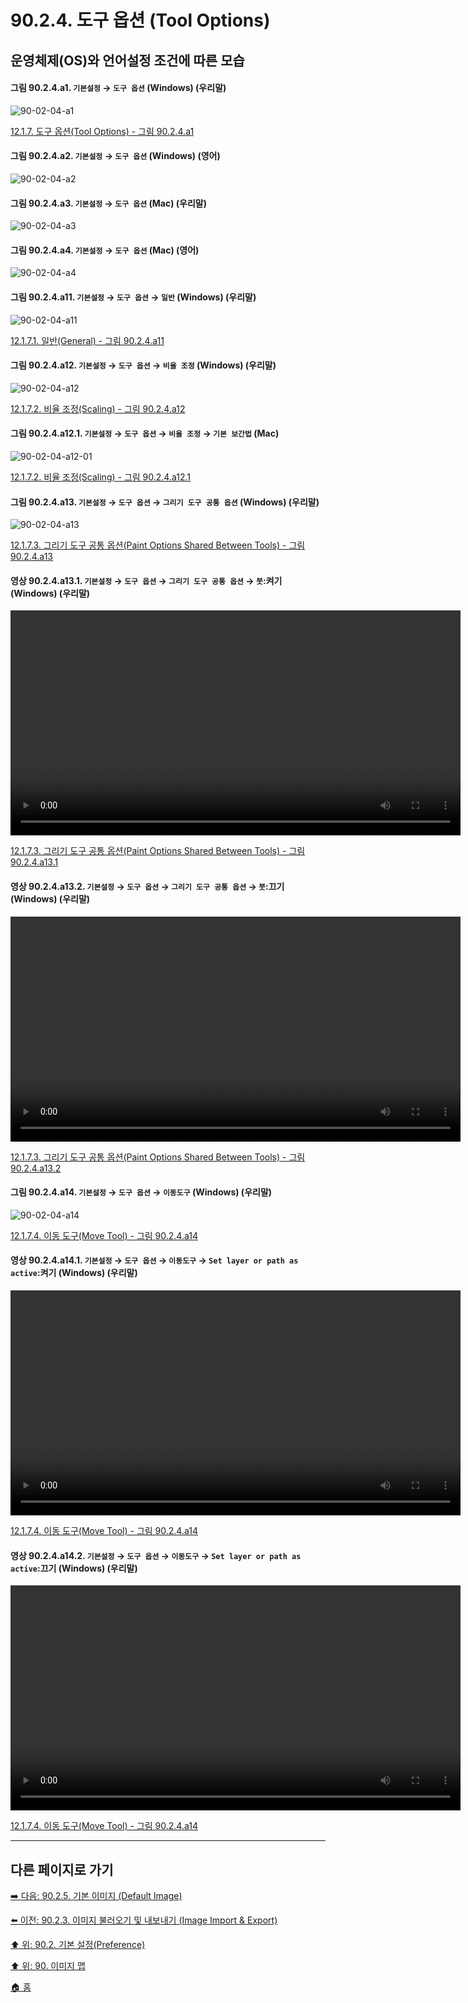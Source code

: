 # 90.2.4. 도구 옵션 (Tool Options)
## 운영체제(OS)와 언어설정 조건에 따른 모습

<a id="90-02-04-a1"></a>

#### 그림 90.2.4.a1. `기본설정` → `도구 옵션` (Windows) (우리말)
![90-02-04-a1](https://github.com/wonder13662/gimp/assets/15767104/59ad6d60-38b8-45af-8e95-f504483329a4)

[12.1.7. 도구 옵션(Tool Options) - 그림 90.2.4.a1](./12-01-07-00-tool-options.md#90-02-04-a1)

<a id="90-02-04-a2"></a>

#### 그림 90.2.4.a2. `기본설정` → `도구 옵션` (Windows) (영어)
![90-02-04-a2](https://github.com/wonder13662/gimp/assets/15767104/4facbf60-5b48-4a9e-adbf-a6e8aa92b941)

<a id="90-02-04-a3"></a>

#### 그림 90.2.4.a3. `기본설정` → `도구 옵션` (Mac) (우리말)
![90-02-04-a3](https://github.com/wonder13662/gimp/assets/15767104/1ac9864c-0c7c-487d-9666-890f3b0bac04)

<a id="90-02-04-a4"></a>

#### 그림 90.2.4.a4. `기본설정` → `도구 옵션` (Mac) (영어)
![90-02-04-a4](https://github.com/wonder13662/gimp/assets/15767104/6958fdbc-030e-42ea-9204-45f23715c6a6)

<a id="90-02-04-a11"></a>

#### 그림 90.2.4.a11. `기본설정` → `도구 옵션` → `일반` (Windows) (우리말)
![90-02-04-a11](https://github.com/wonder13662/gimp/assets/15767104/92b59858-2183-4041-8cbf-79e62762fd84)

[12.1.7.1. 일반(General) - 그림 90.2.4.a11](./12-01-07-01-general.md#90-02-04-a11)

<a id="90-02-04-a12"></a>

#### 그림 90.2.4.a12. `기본설정` → `도구 옵션` → `비율 조정` (Windows) (우리말)
![90-02-04-a12](https://github.com/wonder13662/gimp/assets/15767104/f1be8add-3a3a-4df6-a191-6b92cdd61748)

[12.1.7.2. 비율 조정(Scaling) - 그림 90.2.4.a12](./12-01-07-02-scaling.md#90-02-04-a12)

<a id="90-02-04-a12-01"></a>

#### 그림 90.2.4.a12.1. `기본설정` → `도구 옵션` → `비율 조정` → `기본 보간법` (Mac)
![90-02-04-a12-01](https://github.com/wonder13662/gimp/assets/15767104/0cdf6732-77b5-4cdb-bac5-777f7d60bb52)

[12.1.7.2. 비율 조정(Scaling) - 그림 90.2.4.a12.1](./12-01-07-02-scaling.md#90-02-04-a12-01)

<a id="90-02-04-a13"></a>

#### 그림 90.2.4.a13. `기본설정` → `도구 옵션` → `그리기 도구 공통 옵션` (Windows) (우리말)
![90-02-04-a13](https://github.com/wonder13662/gimp/assets/15767104/253064d6-445d-4785-8483-ec4d3b74e49d)

[12.1.7.3. 그리기 도구 공통 옵션(Paint Options Shared Between Tools) - 그림 90.2.4.a13](./12-01-07-03-paint_options_shared_between_tools.md#90-02-04-a13)

<a id="90-02-04-a13-01"></a>

#### 영상 90.2.4.a13.1. `기본설정` → `도구 옵션` → `그리기 도구 공통 옵션` → `붓`:켜기 (Windows) (우리말)
<video controls="controls" width="720" src="https://github.com/wonder13662/gimp/assets/15767104/e1c46153-61e2-458d-82d9-e6280355cd92"></video>

[12.1.7.3. 그리기 도구 공통 옵션(Paint Options Shared Between Tools) - 그림 90.2.4.a13.1](./12-01-07-03-paint_options_shared_between_tools.md#90-02-04-a13-01)

<a id="90-02-04-a13-02"></a>

#### 영상 90.2.4.a13.2. `기본설정` → `도구 옵션` → `그리기 도구 공통 옵션` → `붓`:끄기 (Windows) (우리말)
<video controls="controls" width="720" src="https://github.com/wonder13662/gimp/assets/15767104/df46815c-feca-4751-ba58-2187c6fe762f"></video>

[12.1.7.3. 그리기 도구 공통 옵션(Paint Options Shared Between Tools) - 그림 90.2.4.a13.2](./12-01-07-03-paint_options_shared_between_tools.md#90-02-04-a13-02)

<a id="90-02-04-a14"></a>

#### 그림 90.2.4.a14. `기본설정` → `도구 옵션` → `이동도구` (Windows) (우리말)
![90-02-04-a14](https://github.com/wonder13662/gimp/assets/15767104/cdcd2ee2-5961-4e15-803b-d2b34b7a3572)

[12.1.7.4. 이동 도구(Move Tool) - 그림 90.2.4.a14](./12-01-07-04-move_tool.md#90-02-04-a14)

<a id="90-02-04-a14-01"></a>

#### 영상 90.2.4.a14.1. `기본설정` → `도구 옵션` → `이동도구` → `Set layer or path as active`:켜기 (Windows) (우리말)
<video controls="controls" width="720" src="https://github.com/wonder13662/gimp/assets/15767104/d6868177-2196-4cdd-8b84-45983b56754a"></video>

[12.1.7.4. 이동 도구(Move Tool) - 그림 90.2.4.a14](./12-01-07-04-move_tool.md#90-02-04-a14-01)

<a id="90-02-04-a14-02"></a>

#### 영상 90.2.4.a14.2. `기본설정` → `도구 옵션` → `이동도구` → `Set layer or path as active`:끄기 (Windows) (우리말)
<video controls="controls" width="720" src="https://github.com/wonder13662/gimp/assets/15767104/6e5afecc-410e-4b18-b94d-c2ca8ba9acbc"></video>

[12.1.7.4. 이동 도구(Move Tool) - 그림 90.2.4.a14](./12-01-07-04-move_tool.md#90-02-04-a14-02)

***

## 다른 페이지로 가기

[➡️ 다음: 90.2.5. 기본 이미지 (Default Image)](./90-02-05-00-default-image.md)

[⬅️ 이전: 90.2.3. 이미지 불러오기 및 내보내기 (Image Import & Export)](./90-02-03-image-import-n-export.md)

[⬆️ 위: 90.2. 기본 설정(Preference)](./90-02-00-preference.md)

[⬆️ 위: 90. 이미지 맵](./90-00-image-map.md)

[🏠 홈](./00-home.md)
